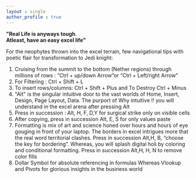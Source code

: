 ```yaml
---
layout : single
author_profile : true
---
```


**"Real Life is anyways tough.  
Atleast, have an easy excel life"**  

For the neophytes thrown into the excel terrain, few navigational tips with poetic flair for transformation to Jedi knight:  

1. Cruising from the summit to the bottom (Nether regions) through millions of rows : “Ctrl + up/down Arrow”or “Ctrl + Left/right Arrow”  
2. For Filtering : Ctrl + Shift + L  
3. To insert rows/columns: Ctrl + Shift + Plus and To Destroy Ctrl + Minus  
4. "Alt" is the singular intuitive door to the vast worlds of Home, Insert, Design, Page Layout, Data. The purport of Why intuitive !! you will understand in the excel arena after pressing Alt  
5. Press in succession : Alt, H, F, D,Y for surgical strike only on visible cells  
6. After copying, press in succession Alt, E, S for only values paste  
7. Formatting is mix of art and science honed over hours and hours of eye gouging in front of your laptop. The borders in excel intrigues more that the real word territorial clashes. Press in succession Alt,H, B, “choose the key for bordering”. Whereas, you will splash digital holi by coloring and conditional formatting. Press in succession Alt,H, H, N to remove color fills  
8. Dollar Symbol for absolute referencing in formulas Whereas Vlookup and Pivots for glorious insights in the business world  
